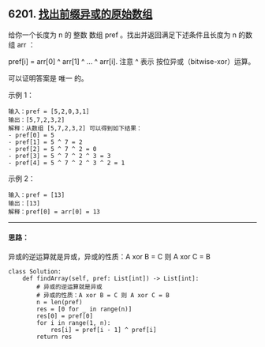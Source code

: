## 6201. [找出前缀异或的原始数组](https://leetcode.cn/problems/find-the-original-array-of-prefix-xor/)
给你一个长度为 n 的 整数 数组 pref 。找出并返回满足下述条件且长度为 n 的数组 arr ：

pref[i] = arr[0] ^ arr[1] ^ ... ^ arr[i].
注意 ^ 表示 按位异或（bitwise-xor）运算。

可以证明答案是 唯一 的。

 

示例 1：
```
输入：pref = [5,2,0,3,1]
输出：[5,7,2,3,2]
解释：从数组 [5,7,2,3,2] 可以得到如下结果：
- pref[0] = 5
- pref[1] = 5 ^ 7 = 2
- pref[2] = 5 ^ 7 ^ 2 = 0
- pref[3] = 5 ^ 7 ^ 2 ^ 3 = 3
- pref[4] = 5 ^ 7 ^ 2 ^ 3 ^ 2 = 1
```
示例 2：
```
输入：pref = [13]
输出：[13]
解释：pref[0] = arr[0] = 13
```
***
#### 思路：
异或的逆运算就是异或，异或的性质：A xor B = C 则 A xor C = B
```
class Solution:
    def findArray(self, pref: List[int]) -> List[int]:
        # 异或的逆运算就是异或
        # 异或的性质：A xor B = C 则 A xor C = B
        n = len(pref)       
        res = [0 for _ in range(n)]
        res[0] = pref[0]      
        for i in range(1, n):
            res[i] = pref[i - 1] ^ pref[i]          
        return res
```
